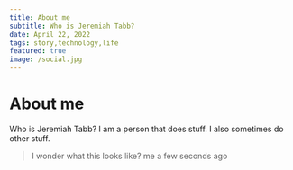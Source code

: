 ```yaml
---
title: About me
subtitle: Who is Jeremiah Tabb?
date: April 22, 2022
tags: story,technology,life
featured: true
image: /social.jpg
---
```


# About me

Who is Jeremiah Tabb? I am a person that does stuff. I also sometimes do other stuff.

> I wonder what this looks like?
> me a few seconds ago
